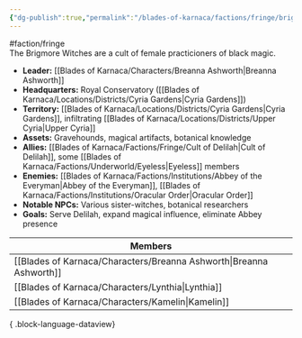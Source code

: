```yaml
---
{"dg-publish":true,"permalink":"/blades-of-karnaca/factions/fringe/brigmore-witches/"}
---
```


#faction/fringe  
The Brigmore Witches are a cult of female practicioners of black magic.

- **Leader:** [[Blades of Karnaca/Characters/Breanna Ashworth\|Breanna Ashworth]]
- **Headquarters:** Royal Conservatory ([[Blades of Karnaca/Locations/Districts/Cyria Gardens\|Cyria Gardens]])
- **Territory:** [[Blades of Karnaca/Locations/Districts/Cyria Gardens\|Cyria Gardens]], infiltrating [[Blades of Karnaca/Locations/Districts/Upper Cyria\|Upper Cyria]]
- **Assets:** Gravehounds, magical artifacts, botanical knowledge
- **Allies:** [[Blades of Karnaca/Factions/Fringe/Cult of Delilah\|Cult of Delilah]], some [[Blades of Karnaca/Factions/Underworld/Eyeless\|Eyeless]] members
- **Enemies:** [[Blades of Karnaca/Factions/Institutions/Abbey of the Everyman\|Abbey of the Everyman]], [[Blades of Karnaca/Factions/Institutions/Oracular Order\|Oracular Order]]
- **Notable NPCs:** Various sister-witches, botanical researchers
- **Goals:** Serve Delilah, expand magical influence, eliminate Abbey presence

| Members                                                                |
| ---------------------------------------------------------------------- |
| [[Blades of Karnaca/Characters/Breanna Ashworth\|Breanna Ashworth]] |
| [[Blades of Karnaca/Characters/Lynthia\|Lynthia]]                   |
| [[Blades of Karnaca/Characters/Kamelin\|Kamelin]]                   |

{ .block-language-dataview}
